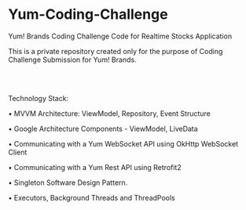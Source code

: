 # Yum-Coding-Challenge

Yum! Brands Coding Challenge Code for Realtime Stocks Application

This is a private repository created only for the purpose of Coding Challenge Submission for Yum! Brands.

<br />
<br />

Technology Stack:

•	MVVM Architecture: ViewModel, Repository, Event Structure

•	Google Architecture Components - ViewModel, LiveData

•	Communicating with a Yum WebSocket API using OkHttp WebSocket Client

•	Communicating with a Yum Rest API using Retrofit2

•	Singleton Software Design Pattern.

•	Executors, Background Threads and ThreadPools
